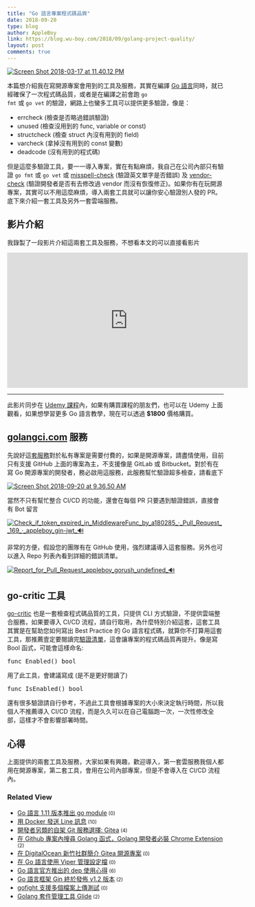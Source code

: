 ```yaml
---
title: "Go 語言專案程式碼品質"
date: 2018-09-20
type: blog
author: AppleBoy
link: https://blog.wu-boy.com/2018/09/golang-project-quality/
layout: post
comments: true
---
```


<a href="https://www.flickr.com/photos/appleboy/39050902230/in/dateposted-public/" title="Screen Shot 2018-03-17 at 11.40.12 PM"><img src="https://i2.wp.com/farm1.staticflickr.com/805/39050902230_b1d91bc120_z.jpg?w=840&#038;ssl=1" alt="Screen Shot 2018-03-17 at 11.40.12 PM" data-recalc-dims="1" /></a>

本篇想介紹我在寫開源專案會用到的工具及服務，其實在編譯 <a href="https://golang.org">Go 語言</a>同時，就已經確保了一次程式碼品質，或者是在編譯之前會跑 <code>go fmt</code> 或 <code>go vet</code> 的驗證，網路上也蠻多工具可以提供更多驗證，像是：

<ul>
<li>errcheck (檢查是否略過錯誤驗證)</li>
<li>unused (檢查沒用到的 func, variable or const)</li>
<li>structcheck (檢查 struct 內沒有用到的 field)</li>
<li>varcheck (拿掉沒有用到的 const 變數)</li>
<li>deadcode (沒有用到的程式碼)</li>
</ul>

但是這麼多驗證工具，要一一導入專案，實在有點麻煩，我自己在公司內部只有驗證 <code>go fmt</code> 或 <code>go vet</code> 或 <a href="github.com/client9/misspell">misspell-check</a> (驗證英文單字是否錯誤) 及 <a href="https://github.com/kardianos/govendor">vendor-check</a> (驗證開發者是否有去修改過 vendor 而沒有恢復修正)。如果你有在玩開源專案，其實可以不用這麼麻煩，導入兩套工具就可以讓你安心驗證別人發的 PR。底下來介紹一套工具及另外一套雲端服務。

<span id="more-7087"></span>

<h2>影片介紹</h2>

我錄製了一段影片介紹這兩套工具及服務，不想看本文的可以直接看影片

<iframe width="560" height="315" src="https://www.youtube-nocookie.com/embed/lXzQ8ZHUpPY" frameborder="0" allow="autoplay; encrypted-media" allowfullscreen></iframe>

<hr />

此影片同步在 <a href="https://www.udemy.com/golang-fight/?couponCode=GOLANG-TOP">Udemy 課程</a>內，如果有購買課程的朋友們，也可以在 Udemy 上面觀看，如果想學習更多 Go 語言教學，現在可以透過 <strong>$1800</strong> 價格購買。

<h2><a href="https://golangci.com/">golangci.com</a> 服務</h2>

先說好這<a href="https://golangci.com/">套服務</a>對於私有專案是需要付費的，如果是開源專案，請盡情使用，目前只有支援 GitHub 上面的專案為主，不支援像是 GitLab 或 Bitbucket。對於有在寫 Go 開源專案的開發者，務必啟用這服務，此服務幫忙驗證超多檢查，請看底下

<a href="https://www.flickr.com/photos/appleboy/44793421681/in/dateposted-public/" title="Screen Shot 2018-09-20 at 9.36.50 AM"><img src="https://i0.wp.com/farm2.staticflickr.com/1862/44793421681_3904269fcb_z.jpg?w=840&#038;ssl=1" alt="Screen Shot 2018-09-20 at 9.36.50 AM" data-recalc-dims="1" /></a>

當然不只有幫忙整合 CI/CD 的功能，還會在每個 PR 只要遇到驗證錯誤，直接會有 Bot 留言

<a href="https://www.flickr.com/photos/appleboy/43883330085/in/dateposted-public/" title="Check_if_token_expired_in_MiddlewareFunc_by_a180285_·_Pull_Request__169_·_appleboy_gin-jwt_&#x1f50a;"><img src="https://i0.wp.com/farm2.staticflickr.com/1897/43883330085_69c9627d22_z.jpg?w=840&#038;ssl=1" alt="Check_if_token_expired_in_MiddlewareFunc_by_a180285_·_Pull_Request__169_·_appleboy_gin-jwt_&#x1f50a;" data-recalc-dims="1" /></a>

非常的方便，假設您的團隊有在 GitHub 使用，強烈建議導入這套服務。另外也可以進入 Repo 列表內看到詳細的錯誤清單。

<a href="https://www.flickr.com/photos/appleboy/29857249697/in/dateposted-public/" title="Report_for_Pull_Request_appleboy_gorush_undefined_&#x1f50a;"><img src="https://i0.wp.com/farm2.staticflickr.com/1896/29857249697_2257aee20f_z.jpg?w=840&#038;ssl=1" alt="Report_for_Pull_Request_appleboy_gorush_undefined_&#x1f50a;" data-recalc-dims="1" /></a>

<h2>go-critic 工具</h2>

<a href="https://go-critic.github.io/">go-critic</a> 也是一套檢查程式碼品質的工具，只提供 CLI 方式驗證，不提供雲端整合服務，如果要導入 CI/CD 流程，請自行取用，為什麼特別介紹這套，這套工具其實是在幫助您如何寫出 Best Practice 的 Go 語言程式碼，就算你不打算用這套工具，那推薦壹定要閱讀完<a href="https://go-critic.github.io/overview.html">驗證清單</a>，這會讓專案的程式碼品質再提升。像是寫 Bool 函式，可能會這樣命名:

<pre class="brush: go; title: ; notranslate">
func Enabled() bool
</pre>

用了此工具，會建議寫成 (是不是更好閱讀了)

<pre class="brush: go; title: ; notranslate">
func IsEnabled() bool
</pre>

還有很多驗證請自行參考，不過此工具會根據專案的大小來決定執行時間，所以我個人不推薦導入 CI/CD 流程，而是久久可以在自己電腦跑一次，一次性修改全部，這樣才不會影響部署時間。

<h2>心得</h2>

上面提供的兩套工具及服務，大家如果有興趣，歡迎導入，第一套雲服務我個人都用在開源專案，第二套工具，會用在公司內部專案，但是不會導入在 CI/CD 流程內。
<div class="wp_rp_wrap  wp_rp_plain" ><div class="wp_rp_content"><h3 class="related_post_title">Related View</h3><ul class="related_post wp_rp"><li data-position="0" data-poid="in-7098" data-post-type="none" ><a href="https://blog.wu-boy.com/2018/10/go-1-11-support-go-module/" class="wp_rp_title">Go 語言 1.11 版本推出 go module</a><small class="wp_rp_comments_count"> (0)</small><br /></li><li data-position="1" data-poid="in-6569" data-post-type="none" ><a href="https://blog.wu-boy.com/2016/11/send-line-notification-using-docker-written-in-golang/" class="wp_rp_title">用 Docker 發送 Line 訊息</a><small class="wp_rp_comments_count"> (10)</small><br /></li><li data-position="2" data-poid="in-6634" data-post-type="none" ><a href="https://blog.wu-boy.com/2017/01/new-git-code-hosting-option-gitea/" class="wp_rp_title">開發者另類的自架 Git 服務選擇: Gitea</a><small class="wp_rp_comments_count"> (4)</small><br /></li><li data-position="3" data-poid="in-6370" data-post-type="none" ><a href="https://blog.wu-boy.com/2016/05/sourcegraph-chrome-extension-for-github/" class="wp_rp_title">在 Github 專案內搜尋 Golang 函式，Golang 開發者必裝 Chrome Extension</a><small class="wp_rp_comments_count"> (2)</small><br /></li><li data-position="4" data-poid="in-6700" data-post-type="none" ><a href="https://blog.wu-boy.com/2017/04/introduction-to-gitea-in-digitalocean-hsinchu/" class="wp_rp_title">在 DigitalOcean 新竹社群簡介 Gitea 開源專案</a><small class="wp_rp_comments_count"> (0)</small><br /></li><li data-position="5" data-poid="in-6858" data-post-type="none" ><a href="https://blog.wu-boy.com/2017/10/go-configuration-with-viper/" class="wp_rp_title">在 Go 語言使用 Viper 管理設定檔</a><small class="wp_rp_comments_count"> (0)</small><br /></li><li data-position="6" data-poid="in-6674" data-post-type="none" ><a href="https://blog.wu-boy.com/2017/03/golang-dependency-management-tool-dep/" class="wp_rp_title">Go 語言官方推出的 dep 使用心得</a><small class="wp_rp_comments_count"> (6)</small><br /></li><li data-position="7" data-poid="in-6772" data-post-type="none" ><a href="https://blog.wu-boy.com/2017/07/go-framework-gin-release-v1-2/" class="wp_rp_title">Go 語言框架 Gin 終於發佈 v1.2 版本</a><small class="wp_rp_comments_count"> (2)</small><br /></li><li data-position="8" data-poid="in-7092" data-post-type="none" ><a href="https://blog.wu-boy.com/2018/09/gofight-support-upload-file-testing/" class="wp_rp_title">gofight 支援多個檔案上傳測試</a><small class="wp_rp_comments_count"> (0)</small><br /></li><li data-position="9" data-poid="in-6342" data-post-type="none" ><a href="https://blog.wu-boy.com/2016/05/package-management-for-golang-glide/" class="wp_rp_title">Golang 套件管理工具 Glide</a><small class="wp_rp_comments_count"> (2)</small><br /></li></ul></div></div>